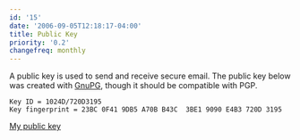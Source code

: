 ```yaml
---
id: '15'
date: '2006-09-05T12:18:17-04:00'
title: Public Key
priority: '0.2'
changefreq: monthly
---
```


A public key is used to send and receive secure email. The public key below
was created with [GnuPG](http://www.gnupg.org/), though it should be
compatible with PGP.

    Key ID = 1024D/720D3195
    Key fingerprint = 23BC 0F41 9DB5 A70B B43C  3BE1 9090 E4B3 720D 3195

[My public key](http://docwhat.org/publickey.txt)
